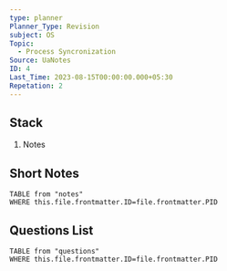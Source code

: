 ```yaml
---
type: planner
Planner_Type: Revision
subject: OS
Topic:
  - Process Syncronization
Source: UaNotes
ID: 4
Last_Time: 2023-08-15T00:00:00.000+05:30
Repetation: 2
---
```


## Stack
1. Notes

## Short Notes
```dataview
TABLE from "notes"
WHERE this.file.frontmatter.ID=file.frontmatter.PID
```

## Questions List
```dataview
TABLE from "questions"
WHERE this.file.frontmatter.ID=file.frontmatter.PID
```
